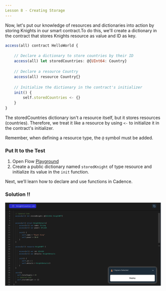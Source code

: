 ```yaml
---
Lesson 8 - Creating Storage
---
```


Now, let's put our knowledge of resources and dictionaries into action by storing Knights in our smart contract.To do this, we'll create a dictionary in the contract that stores Knights resource as value and ID as key.

```jsx
access(all) contract HelloWorld {

    // Declare a dictionary to store countries by their ID
    access(all) let storedCountries: @{UInt64: Country}

    // Declare a resource Country
    access(all) resource Country{}

    // Initialize the dictionary in the contract's initializer
    init() {
        self.storedCountries <- {}
    }
}
```

The storedCountries dictionary isn't a resource itself, but it stores resources (countries). Therefore, we treat it like a resource by using `<-` to initialize it in the contract's initializer.

Remember, when defining a resource type, the `@` symbol must be added.

### Put It to the Test

1. Open Flow [Playground](https://play.flow.com/)
2. Create a public dictionary named `storedKnight` of type resource and initialize its value in the `init` function.

Next, we’ll learn how to declare and use functions in Cadence.

### Solution !!

![Alt text](image-6.png)
